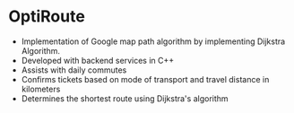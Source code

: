 # OptiRoute
 - Implementation of Google map path algorithm by implementing Dijkstra Algorithm. 
 - Developed with backend services in C++
 - Assists with daily commutes
 - Confirms tickets based on mode of transport and travel distance in kilometers
 - Determines the shortest route using Dijkstra's algorithm





